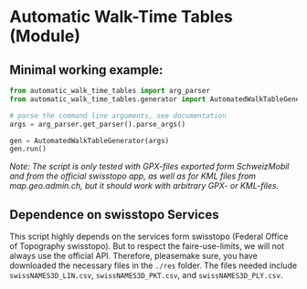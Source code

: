 # Automatic Walk-Time Tables (Module)

## Minimal working example:

```python
from automatic_walk_time_tables import arg_parser
from automatic_walk_time_tables.generator import AutomatedWalkTableGenerator

# parse the command line arguments, see documentation
args = arg_parser.get_parser().parse_args()

gen = AutomatedWalkTableGenerator(args)
gen.run()
```

_Note: The script is only tested with GPX-files exported form SchweizMobil and from the official swisstopo app, as well
as for KML files from map.geo.admin.ch, but it should work with arbitrary GPX- or KML-files._

## Dependence on swisstopo Services
This script highly depends on the services form swisstopo (Federal Office of Topography swisstopo). But to respect the
faire-use-limits, we will not always use the official API. Therefore, pleasemake sure, you have downloaded the necessary
files in the `./res` folder. The files needed include ```swissNAMES3D_LIN.csv```, ```swissNAMES3D_PKT.csv```,
and ```swissNAMES3D_PLY.csv```.